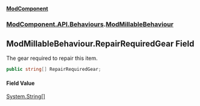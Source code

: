 #### [ModComponent](index.md 'index')
### [ModComponent.API.Behaviours](index.md#ModComponent.API.Behaviours 'ModComponent.API.Behaviours').[ModMillableBehaviour](ModMillableBehaviour.md 'ModComponent.API.Behaviours.ModMillableBehaviour')

## ModMillableBehaviour.RepairRequiredGear Field

The gear required to repair this item.

```csharp
public string[] RepairRequiredGear;
```

#### Field Value
[System.String](https://docs.microsoft.com/en-us/dotnet/api/System.String 'System.String')[[]](https://docs.microsoft.com/en-us/dotnet/api/System.Array 'System.Array')